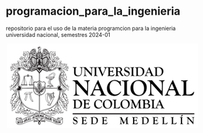 # programacion_para_la_ingenieria
repositorio para el uso de la materia programcion para la ingenieria universidad nacional, semestres 2024-01
<p align="center" width="300">
   <img align="center" width="500" src=https://github.com/straeker18/programacion_para_la_ingenieria/blob/9e629242db49b794799a23a6a24cf1a821159b0b/UNAL_Aplicaci%C3%B3n_Medell%C3%ADn.svg />
